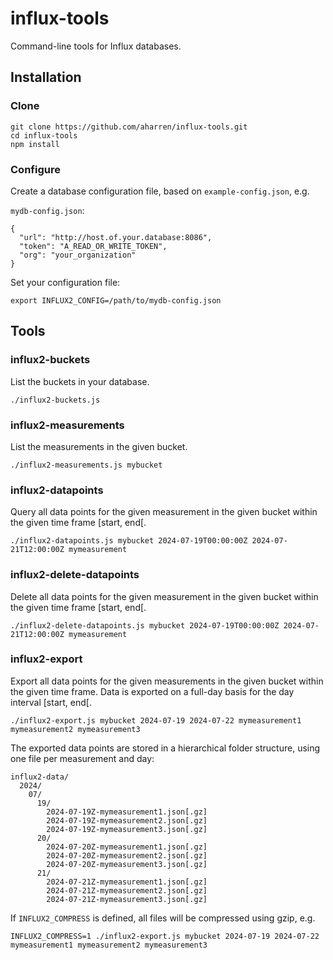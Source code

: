 # influx-tools

Command-line tools for Influx databases.

## Installation

### Clone

```
git clone https://github.com/aharren/influx-tools.git
cd influx-tools
npm install
```

### Configure

Create a database configuration file, based on `example-config.json`, e.g.

`mydb-config.json`:
```
{
  "url": "http://host.of.your.database:8086",
  "token": "A_READ_OR_WRITE_TOKEN",
  "org": "your_organization"
}
```

Set your configuration file:

```
export INFLUX2_CONFIG=/path/to/mydb-config.json
```

## Tools

### influx2-buckets

List the buckets in your database.

```
./influx2-buckets.js
```

### influx2-measurements

List the measurements in the given bucket.

```
./influx2-measurements.js mybucket
```

### influx2-datapoints

Query all data points for the given measurement in the given bucket within the given time frame [start, end[.

```
./influx2-datapoints.js mybucket 2024-07-19T00:00:00Z 2024-07-21T12:00:00Z mymeasurement
```

### influx2-delete-datapoints

Delete all data points for the given measurement in the given bucket within the given time frame [start, end[.

```
./influx2-delete-datapoints.js mybucket 2024-07-19T00:00:00Z 2024-07-21T12:00:00Z mymeasurement
```

### influx2-export

Export all data points for the given measurements in the given bucket within the given time frame. Data is exported on a full-day basis for the day interval [start, end[.


```
./influx2-export.js mybucket 2024-07-19 2024-07-22 mymeasurement1 mymeasurement2 mymeasurement3
```

The exported data points are stored in a hierarchical folder structure, using one file per measurement and day:

```
influx2-data/
  2024/
    07/
      19/
        2024-07-19Z-mymeasurement1.json[.gz]
        2024-07-19Z-mymeasurement2.json[.gz]
        2024-07-19Z-mymeasurement3.json[.gz]
      20/
        2024-07-20Z-mymeasurement1.json[.gz]
        2024-07-20Z-mymeasurement2.json[.gz]
        2024-07-20Z-mymeasurement3.json[.gz]
      21/
        2024-07-21Z-mymeasurement1.json[.gz]
        2024-07-21Z-mymeasurement2.json[.gz]
        2024-07-21Z-mymeasurement3.json[.gz]
```

If `INFLUX2_COMPRESS` is defined, all files will be compressed using gzip, e.g.

```
INFLUX2_COMPRESS=1 ./influx2-export.js mybucket 2024-07-19 2024-07-22 mymeasurement1 mymeasurement2 mymeasurement3
```